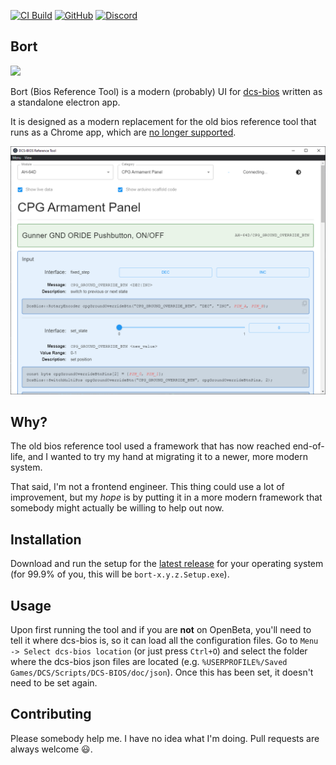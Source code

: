 [![CI Build](https://github.com/DCS-Skunkworks/Bort/actions/workflows/build.yml/badge.svg?branch=main)](https://github.com/DCS-Skunkworks/Bort/actions/workflows/build.yml)
[![GitHub](https://img.shields.io/github/license/DCS-Skunkworks/Bort?style=flat-square)](LICENSE)
[![Discord](https://img.shields.io/discord/840762843917582347?style=flat-square)](https://discord.gg/5svGwKX)

## Bort

![](https://static.wikia.nocookie.net/simpsons/images/4/41/Bort_boy.png)

Bort (Bios Reference Tool) is a modern (probably) UI for [dcs-bios](https://github.com/DCS-Skunkworks/dcs-bios) written as a standalone electron app.

It is designed as a modern replacement for the old bios reference tool that runs as a Chrome app, which are [no longer supported](https://support.google.com/chrome/thread/174381169?visit_id=638069310111462121-3654496055&p=chrome_app_deprecation&rd=1).

![](doc/img/bort-large-0.2.0.png)

## Why?

The old bios reference tool used a framework that has now reached end-of-life, and I wanted to try my hand at migrating it to a newer, more modern system.

That said, I'm not a frontend engineer. This thing could use a lot of improvement, but my _hope_ is by putting it in a more modern framework that somebody might actually be willing to help out now.

## Installation

Download and run the setup for the [latest release](https://github.com/DCS-Skunkworks/Bort/releases/latest) for your operating system (for 99.9% of you, this will be `bort-x.y.z.Setup.exe`). 

## Usage

Upon first running the tool and if you are **not** on OpenBeta, you'll need to tell it where dcs-bios is, so it can load all the configuration files. Go to `Menu -> Select dcs-bios location` (or just press `Ctrl+O`) and select the folder where the dcs-bios json files are located (e.g. `%USERPROFILE%/Saved Games/DCS/Scripts/DCS-BIOS/doc/json`). Once this has been set, it doesn't need to be set again.


## Contributing

Please somebody help me. I have no idea what I'm doing. Pull requests are always welcome 😃.

